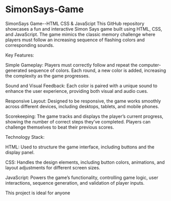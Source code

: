 # SimonSays-Game
SimonSays Game--HTML CSS & JavaScipt
This GitHub repository showcases a fun and interactive Simon Says game built using HTML, CSS, and JavaScript. The game mimics the classic memory challenge where players must follow an increasing sequence of flashing colors and corresponding sounds.

Key Features:

Simple Gameplay: Players must correctly follow and repeat the computer-generated sequence of colors. Each round, a new color is added, increasing the complexity as the game progresses.

Sound and Visual Feedback: Each color is paired with a unique sound to enhance the user experience, providing both visual and audio cues.

Responsive Layout: Designed to be responsive, the game works smoothly across different devices, including desktops, tablets, and mobile phones.

Scorekeeping: The game tracks and displays the player’s current progress, showing the number of correct steps they’ve completed. Players can challenge themselves to beat their previous scores.


Technology Stack:

HTML: Used to structure the game interface, including buttons and the display panel.

CSS: Handles the design elements, including button colors, animations, and layout adjustments for different screen sizes.

JavaScript: Powers the game’s functionality, controlling game logic, user interactions, sequence generation, and validation of player inputs.


This project is ideal for anyone

